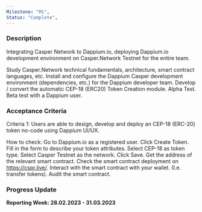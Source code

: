 ```yaml
---
Milestone: "M1",
Status: "Complete",
---
```

<!--lang:en--> 
### Description

Integrating Casper Network to Dappium.io, deploying Dappium.io development environment on Casper.Network Testnet for the entire team.

Study Casper.Network technical fundamentals, architecture, smart contract languages, etc. Install and configure the Dappium Casper development environment (dependencies, etc.) for the Dappium developer team. Develop / convert the automatic CEP-18 (ERC20) Token Creation module. Alpha Test. Beta test with a Dappium user.

### Acceptance Criteria

Criteria 1: Users are able to design, develop and deploy an CEP-18 (ERC-20) token no-code using Dappium UI/UX.

How to check: Go to Dappium.io as a registered user. Click Create Token. Fill in the form to describe your token attributes. Select CEP-18 as token type. Select Casper Testnet as the network. Click Save. Get the address of the relevant smart contract. Check the smart contract deployment on https://cspr.live/. Interact with the smart contract with your wallet. (I.e. transfer tokens). Audit the smart contract.

### Progress Update

**Reporting Week: 28.02.2023 - 31.03.2023**

